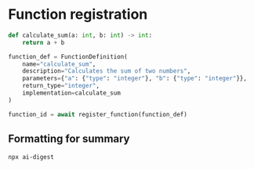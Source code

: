 # Function registration

```python
def calculate_sum(a: int, b: int) -> int:
    return a + b

function_def = FunctionDefinition(
    name="calculate_sum",
    description="Calculates the sum of two numbers",
    parameters={"a": {"type": "integer"}, "b": {"type": "integer"}},
    return_type="integer",
    implementation=calculate_sum
)

function_id = await register_function(function_def)
```

## Formatting for summary

```bash
npx ai-digest
```

